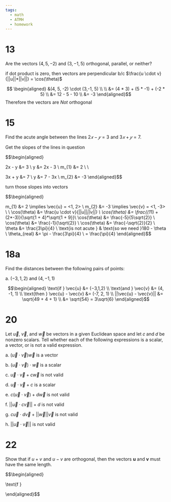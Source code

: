 ```yaml
---
tags:
  - math
  - ATMH
  - homework
---
```

# 13
Are the vectors $(4, 5, -2)$ and $(3,-1, 5)$ orthogonal, parallel, or neither?

if dot product is zero, then vectors are perpendicular b/c $\frac{u \cdot v}{||u||*||v||} = \cos(\theta)$

$$ \begin{aligned}
&(4, 5, -2) \cdot (3,-1, 5) \\
\\
&= (4 * 3) + (5 * -1) + (-2 * 5) \\
&= 12 - 5 - 10 \\
&= -3
\end{aligned}$$
Therefore the vectors are *Not* orthogonal


# 15
Find the acute angle between the lines $2𝑥 − 𝑦 = 3$ and $3𝑥 + 𝑦 = 7$.

Get the slopes of the lines in question

$$\begin{aligned}

2x - y &= 3 \\
y &= 2x - 3 \\
m_{1} &= 2 \\
\\

3x + y &= 7 \\
y &= 7 - 3x \\
m_{2} &= -3
\end{aligned}$$

turn those slopes into vectors

$$\begin{aligned}

m_{1} &= 2 \implies \vec{u} = <1, 2> \\
m_{2} &= -3 \implies \vec{v} = <1, -3> \\
\\
\cos(\theta) &= \frac{u \cdot v}{||u||*||v||} \\
\cos(\theta) &= \frac{(1*1) + (2*-3)}{\sqrt{1 + 4}*\sqrt{1 + 9}}\\
\cos(\theta) &= \frac{-5}{5\sqrt{2}} \\
\cos(\theta) &= \frac{-1}{\sqrt{2}} \\
\cos(\theta) &= \frac{-\sqrt{2}}{2} \\
\theta &= \frac{3\pi}{4} \\
\text{is not acute } & \text{so we need }180 - \theta \\
\theta_{real} &= \pi - \frac{3\pi}{4} \\ = \frac{\pi}{4}
\end{aligned}$$

# 18a
Find the distances between the following pairs of points:

a. $(−3,1,2)$ and $(4,−1,1)$

$$\begin{aligned}
\text{if } \vec{u} &= (−3,1,2) \\
\text{and } \vec{v} &= (4, -1, 1) \\
\text{then } \vec{u} - \vec{v} &= (-7, 2, 1) \\
||\vec{u} - \vec{v}|| &= \sqrt{49 + 4 + 1} \\
&= \sqrt{54} = 3\sqrt{6}
\end{aligned}$$

# 20
Let $\vec{u}$, $\vec{v}$, and $\vec{w}$ be vectors in a given Euclidean space and let 𝑐 and 𝑑 be nonzero scalars. Tell
whether each of the following expressions is a scalar, a vector, or is not a valid expression.

a. $(\vec{u} \cdot \vec{v})\vec{w}$ is a vector

b. $(\vec{u} \cdot \vec{v}) \cdot \vec{w}$ is a scalar

c. $\vec{u} \cdot \vec{v} + c \vec{w}$ is not valid

d. $\vec{u} \cdot \vec{v} + c$ is a scalar

e. $c(\vec{u} \cdot \vec{v}) + d\vec{w}$ is not valid

f. $||\vec{u} \cdot c\vec{v}|| + d$ is not valid

g. $c\vec{u} \cdot d\vec{v} + ||\vec{w}||\vec{v}$ is not valid

h. $||\vec{u} \cdot \vec{v}||$ is not valid

# 22
Show that if $u + v$ and $u - v$ are orthogonal, then the vectors **u** and **v** must have the same length.

$$\begin{aligned}

\text{f }

\end{aligned}$$